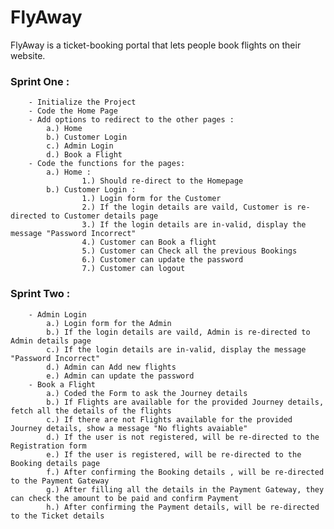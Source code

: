 # FlyAway
FlyAway is a ticket-booking portal that lets people book flights on their website.
### Sprint One :
        - Initialize the Project
        - Code the Home Page
        - Add options to redirect to the other pages :
            a.) Home
            b.) Customer Login
            c.) Admin Login
            d.) Book a Flight
        - Code the functions for the pages:
            a.) Home :
                    1.) Should re-direct to the Homepage
            b.) Customer Login :
                    1.) Login form for the Customer
                    2.) If the login details are vaild, Customer is re-directed to Customer details page 
                    3.) If the login details are in-valid, display the message "Password Incorrect"
                    4.) Customer can Book a flight
                    5.) Customer can Check all the previous Bookings
                    6.) Customer can update the password
                    7.) Customer can logout
 ### Sprint Two :
        - Admin Login
            a.) Login form for the Admin    
            b.) If the login details are vaild, Admin is re-directed to Admin details page
            c.) If the login details are in-valid, display the message "Password Incorrect"
            d.) Admin can Add new flights 
            e.) Admin can update the password
        - Book a Flight
            a.) Coded the Form to ask the Journey details
            b.) If Flights are available for the provided Journey details, fetch all the details of the flights
            c.) If there are not Flights available for the provided Journey details, show a message "No flights avaiable"
            d.) If the user is not registered, will be re-directed to the Registration form
            e.) If the user is registered, will be re-directed to the Booking details page
            f.) After confirming the Booking details , will be re-directed to the Payment Gateway
            g.) After filling all the details in the Payment Gateway, they can check the amount to be paid and confirm Payment
            h.) After confirming the Payment details, will be re-directed to the Ticket details
